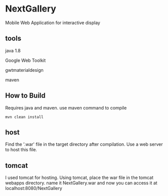 # NextGallery
Mobile Web Application for interactive display

## tools
java 1.8

Google Web Toolkit 

gwtmaterialdesign

maven


## How to Build
Requires java and maven. use maven command to compile

    mvn clean install
    
## host
Find the '.war' file in the target directory after compilation. Use a web server to host this file.

## tomcat
I used tomcat for hosting. Using tomcat, place the war file in the tomcat webapps directory.
name it NextGallery.war and now you can access it at localhost:8080/NextGallery
